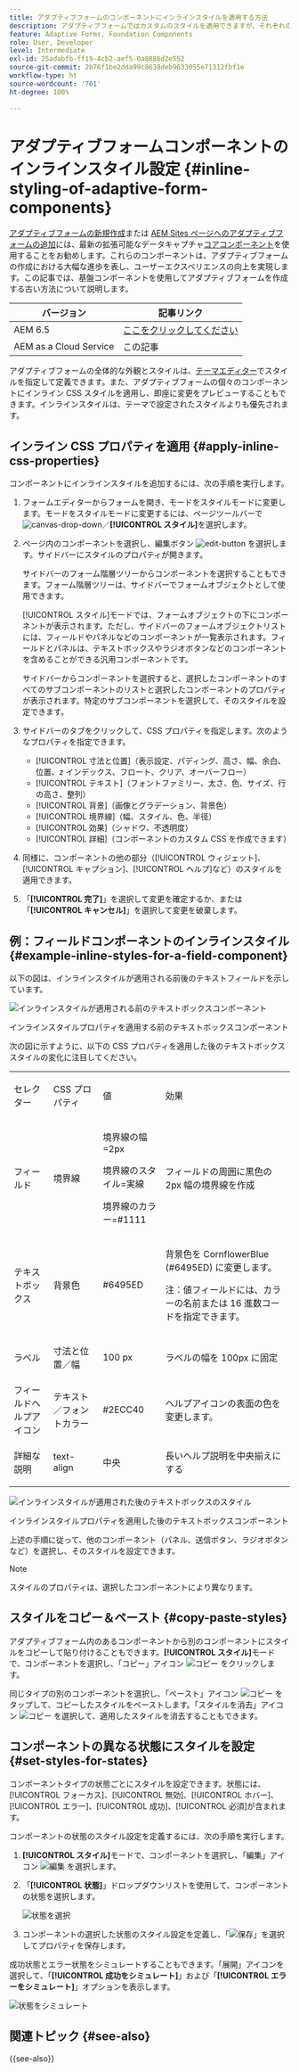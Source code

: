 ```yaml
---
title: アダプティブフォームのコンポーネントにインラインスタイルを適用する方法
description: アダプティブフォームではカスタムのスタイルを適用できますが、それぞれのコンポーネントにインライン CSS プロパティを適用することも可能です。
feature: Adaptive Forms, Foundation Components
role: User, Developer
level: Intermediate
exl-id: 25adabfb-ff19-4cb2-aef5-0a8086d2e552
source-git-commit: 2b76f1be2dda99c8638deb9633055e71312fbf1e
workflow-type: ht
source-wordcount: '761'
ht-degree: 100%

---
```


# アダプティブフォームコンポーネントのインラインスタイル設定 {#inline-styling-of-adaptive-form-components}

<span class="preview">[アダプティブフォームの新規作成](/help/forms/creating-adaptive-form-core-components.md)または [AEM Sites ページへのアダプティブフォームの追加](/help/forms/create-or-add-an-adaptive-form-to-aem-sites-page.md)には、最新の拡張可能なデータキャプチャ[コアコンポーネント](https://experienceleague.adobe.com/docs/experience-manager-core-components/using/adaptive-forms/introduction.html?lang=ja)を使用することをお勧めします。これらのコンポーネントは、アダプティブフォームの作成における大幅な進歩を表し、ユーザーエクスペリエンスの向上を実現します。この記事では、基盤コンポーネントを使用してアダプティブフォームを作成する古い方法について説明します。</span>

| バージョン | 記事リンク |
| -------- | ---------------------------- |
| AEM 6.5 | [ここをクリックしてください](https://experienceleague.adobe.com/docs/experience-manager-65/forms/adaptive-forms-basic-authoring/inline-style-adaptive-forms.html) |
| AEM as a Cloud Service | この記事 |

アダプティブフォームの全体的な外観とスタイルは、[テーマエディター](themes.md)でスタイルを指定して定義できます。また、アダプティブフォームの個々のコンポーネントにインライン CSS スタイルを適用し、即座に変更をプレビューすることもできます。インラインスタイルは、テーマで設定されたスタイルよりも優先されます。

## インライン CSS プロパティを適用 {#apply-inline-css-properties}

コンポーネントにインラインスタイルを追加するには、次の手順を実行します。

1. フォームエディターからフォームを開き、モードをスタイルモードに変更します。モードをスタイルモードに変更するには、ページツールバーで ![canvas-drop-down](assets/Smock_ChevronDown.svg)／**[!UICONTROL スタイル]**&#x200B;を選択します。
1. ページ内のコンポーネントを選択し、編集ボタン ![edit-button](assets/edit.svg) を選択します。サイドバーにスタイルのプロパティが開きます。

   サイドバーのフォーム階層ツリーからコンポーネントを選択することもできます。フォーム階層ツリーは、サイドバーでフォームオブジェクトとして使用できます。

   [!UICONTROL スタイル]モードでは、フォームオブジェクトの下にコンポーネントが表示されます。ただし、サイドバーのフォームオブジェクトリストには、フィールドやパネルなどのコンポーネントが一覧表示されます。フィールドとパネルは、テキストボックスやラジオボタンなどのコンポーネントを含めることができる汎用コンポーネントです。

   サイドバーからコンポーネントを選択すると、選択したコンポーネントのすべてのサブコンポーネントのリストと選択したコンポーネントのプロパティが表示されます。特定のサブコンポーネントを選択して、そのスタイルを設定できます。

1. サイドバーのタブをクリックして、CSS プロパティを指定します。次のようなプロパティを指定できます。

   * [!UICONTROL 寸法と位置]（表示設定、パディング、高さ、幅、余白、位置、z インデックス、フロート、クリア、オーバーフロー）
   * [!UICONTROL テキスト]（フォントファミリー、太さ、色、サイズ、行の高さ、整列）
   * [!UICONTROL 背景]（画像とグラデーション、背景色）
   * [!UICONTROL 境界線]（幅、スタイル、色、半径）
   * [!UICONTROL 効果]（シャドウ、不透明度）
   * [!UICONTROL 詳細]（コンポーネントのカスタム CSS を作成できます）

1. 同様に、コンポーネントの他の部分（[!UICONTROL ウィジェット]、[!UICONTROL キャプション]、[!UICONTROL ヘルプ]など）のスタイルを適用できます。
1. 「**[!UICONTROL 完了]**」を選択して変更を確定するか、または「**[!UICONTROL キャンセル]**」を選択して変更を破棄します。

## 例：フィールドコンポーネントのインラインスタイル {#example-inline-styles-for-a-field-component}

以下の図は、インラインスタイルが適用される前後のテキストフィールドを示しています。

![インラインスタイルが適用される前のテキストボックスコンポーネント](assets/no-style.png)

インラインスタイルプロパティを適用する前のテキストボックスコンポーネント

次の図に示すように、以下の CSS プロパティを適用した後のテキストボックススタイルの変化に注目してください。

<table>
 <tbody>
  <tr>
   <td><p>セレクター</p> </td>
   <td><p>CSS プロパティ</p> </td>
   <td><p>値</p> </td>
   <td><p>効果</p> </td>
  </tr>
  <tr>
   <td><p>フィールド</p> </td>
   <td><p>境界線</p> </td>
   <td><p>境界線の幅=2px</p> <p>境界線のスタイル=実線</p> <p>境界線のカラー=#1111</p> </td>
   <td><p>フィールドの周囲に黒色の 2px 幅の境界線を作成</p> </td>
  </tr>
  <tr>
   <td><p>テキストボックス</p> </td>
   <td><p>背景色</p> </td>
   <td><p>#6495ED</p> </td>
   <td><p>背景色を CornflowerBlue (#6495ED) に変更します。</p> <p>注：値フィールドには、カラーの名前または 16 進数コードを指定できます。</p> </td>
  </tr>
  <tr>
   <td><p>ラベル</p> </td>
   <td><p>寸法と位置／幅</p> </td>
   <td><p>100 px</p> </td>
   <td><p>ラベルの幅を 100px に固定</p> </td>
  </tr>
  <tr>
   <td>フィールドヘルプアイコン</td>
   <td>テキスト／フォントカラー</td>
   <td>#2ECC40</td>
   <td>ヘルプアイコンの表面の色を変更します。</td>
  </tr>
  <tr>
   <td><p>詳細な説明</p> </td>
   <td><p>text-align</p> </td>
   <td><p>中央</p> </td>
   <td><p>長いヘルプ説明を中央揃えにする</p> </td>
  </tr>
 </tbody>
</table>

![インラインスタイルが適用された後のテキストボックスのスタイル](assets/applied-style.png)

インラインスタイルプロパティを適用した後のテキストボックスコンポーネント

上述の手順に従って、他のコンポーネント（パネル、送信ボタン、ラジオボタンなど）を選択し、そのスタイルを設定できます。

>[!NOTE]
>
>スタイルのプロパティは、選択したコンポーネントにより異なります。

## スタイルをコピー＆ペースト {#copy-paste-styles}

アダプティブフォーム内のあるコンポーネントから別のコンポーネントにスタイルをコピーして貼り付けることもできます。**[!UICONTROL スタイル]**&#x200B;モードで、コンポーネントを選択し、「コピー」アイコン ![コピー](assets/property-copy-icon.svg) をクリックします。

同じタイプの別のコンポーネントを選択し、「ペースト」アイコン ![コピー](assets/Smock_Paste_18_N.svg) をタップして、コピーしたスタイルをペーストします。「スタイルを消去」アイコン ![コピー](assets/clear-style-icon.svg) を選択して、適用したスタイルを消去することもできます。

## コンポーネントの異なる状態にスタイルを設定 {#set-styles-for-states}

コンポーネントタイプの状態ごとにスタイルを設定できます。状態には、[!UICONTROL フォーカス]、[!UICONTROL 無効]、[!UICONTROL ホバー]、[!UICONTROL エラー]、[!UICONTROL 成功]、[!UICONTROL 必須]が含まれます。

コンポーネントの状態のスタイル設定を定義するには、次の手順を実行します。

1. **[!UICONTROL スタイル]**&#x200B;モードで、コンポーネントを選択し、「編集」アイコン ![編集](assets/Smock_Edit_18_N.svg) を選択します。

1. 「**[!UICONTROL 状態]**」ドロップダウンリストを使用して、コンポーネントの状態を選択します。

   ![状態を選択](assets/select-state.png)

1. コンポーネントの選択した状態のスタイル設定を定義し、「![保存](assets/save_icon.svg)」を選択してプロパティを保存します。

成功状態とエラー状態をシミュレートすることもできます。「展開」アイコンを選択して、「**[!UICONTROL 成功をシミュレート]**」および「**[!UICONTROL エラーをシミュレート]**」オプションを表示します。

![状態をシミュレート](assets/simulate-states.png)


## 関連トピック {#see-also}

{{see-also}}


<!--

>[!MORELIKETHIS]
>
>* [Use themes in Adaptive Form Core Components ](/help/forms/using-themes-in-core-components.md)

-->